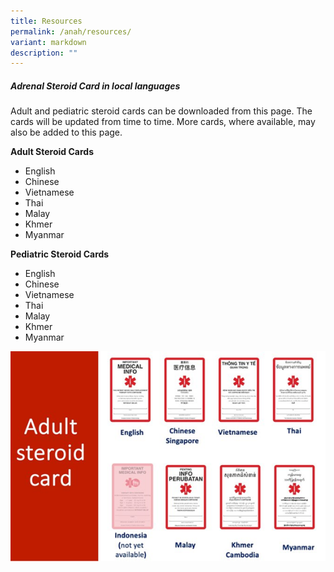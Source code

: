 ```yaml
---
title: Resources
permalink: /anah/resources/
variant: markdown
description: ""
---
```

##### Adrenal Steroid Card in local languages 

Adult and pediatric steroid cards can be downloaded from this page. The cards will be updated from time to time. More cards, where available, may also be added to this page.  

**Adult Steroid Cards**
* English 
* Chinese 
* Vietnamese
* Thai
* Malay
* Khmer 
* Myanmar

**Pediatric Steroid Cards**
* English 
* Chinese 
* Vietnamese
* Thai
* Malay
* Khmer 
* Myanmar

![](/images/ANAH%20ASEAN%20Network%20of%20Adrenal/steroid_card.png)